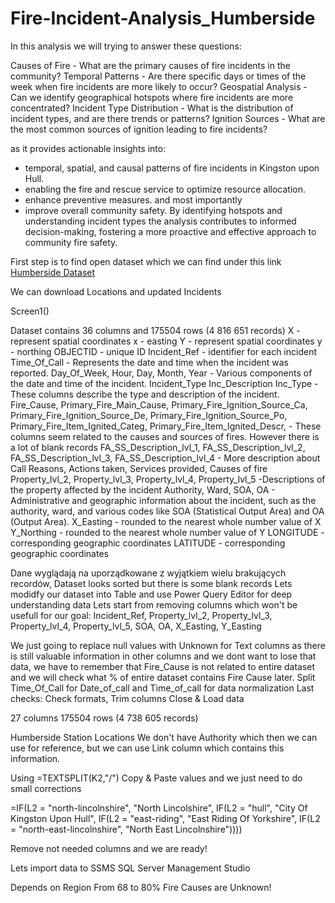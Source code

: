 # Fire-Incident-Analysis_Humberside

In this analysis we will trying to answer these questions:

Causes of Fire - What are the primary causes of fire incidents in the community?
Temporal Patterns - Are there specific days or times of the week when fire incidents are more likely to occur?
Geospatial Analysis - Can we identify geographical hotspots where fire incidents are more concentrated?
Incident Type Distribution - What is the distribution of incident types, and are there trends or patterns?
Ignition Sources - What are the most common sources of ignition leading to fire incidents?

as it provides actionable insights into: 
- temporal, spatial, and causal patterns of fire incidents in Kingston upon Hull.
- enabling the fire and rescue service to optimize resource allocation.
- enhance preventive measures.
and most importantly
- improve overall community safety.
By identifying hotspots and understanding incident types the analysis contributes to informed decision-making, fostering a more proactive and effective approach to community fire safety.

First step is to find open dataset which we can find under this link
[Humberside Dataset](https://data-humbersidefrs.opendata.arcgis.com/search)

We can download Locations and updated Incidents 

Screen1()

Dataset contains 36 columns and 175504 rows (4 816 651 records)
X - represent spatial coordinates x - easting
Y - represent spatial coordinates y - northing
OBJECTID - unique ID 
Incident_Ref - identifier for each incident
Time_Of_Call - Represents the date and time when the incident was reported.
Day_Of_Week,	Hour, Day,	Month,	Year - Various components of the date and time of the incident.
Incident_Type	Inc_Description	Inc_Type - These columns describe the type and description of the incident.
Fire_Cause, Primary_Fire_Main_Cause, Primary_Fire_Ignition_Source_Ca, Primary_Fire_Ignition_Source_De, Primary_Fire_Ignition_Source_Po, Primary_Fire_Item_Ignited_Categ, Primary_Fire_Item_Ignited_Descr, - These columns seem related to the causes and sources of fires. However there is a lot of blank records
FA_SS_Description_lvl_1, FA_SS_Description_lvl_2, FA_SS_Description_lvl_3, FA_SS_Description_lvl_4 - More description about Call Reasons, Actions taken, Services provided, Causes of fire
Property_lvl_2, Property_lvl_3, Property_lvl_4, Property_lvl_5 -Descriptions of the property affected by the incident
Authority, 	Ward, SOA, OA - Administrative and geographic information about the incident, such as the authority, ward, and various codes like SOA (Statistical Output Area) and OA (Output Area).
X_Easting                           - rounded to the nearest whole number value of X
Y_Northing                          - rounded to the nearest whole number value of Y
LONGITUDE    - corresponding geographic coordinates
LATITUDE     - corresponding geographic coordinates


Dane wyglądają na uporządkowane z wyjątkiem wielu brakujących recordów,
Dataset looks sorted but there is some blank records
Lets modidfy our dataset into Table and use Power Query Editor for deep understanding data
Lets start from removing columns which won't be usefull for our goal:
Incident_Ref, Property_lvl_2, Property_lvl_3, Property_lvl_4, Property_lvl_5, SOA, OA, X_Easting, Y_Easting

We just going to replace null values with Unknown for Text columns as there is still valuable information in other columns and we dont want to lose that data, we have to remember that Fire_Cause is not related to entire dataset and we will check what % of entire dataset contains Fire Cause later.
Split Time_Of_Call for Date_of_call and Time_of_call for data normalization
Last checks:
Check formats, Trim columns
Close & Load data

27 columns 175504 rows (4 738 605 records)



Humberside Station Locations
We don't have Authority which then we can use for reference, but we can use Link column which contains this information.

Using =TEXTSPLIT(K2,"/")
Copy & Paste values and we just need to do small corrections 

=IF(L2 = "north-lincolnshire", "North Lincolshire", IF(L2 = "hull", "City Of Kingston Upon Hull", IF(L2 = "east-riding", "East Riding Of Yorkshire", IF(L2 = "north-east-lincolnshire", "North East Lincolnshire"))))

Remove not needed columns and we are ready!

Lets import data to SSMS SQL Server Management Studio


Depends on Region From 68 to 80% Fire Causes are Unknown!

















